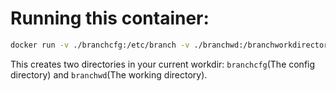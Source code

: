 # Running this container:
```bash
docker run -v ./branchcfg:/etc/branch -v ./branchwd:/branchworkdirectory --privileged -it buildbot
```

This creates two directories in your current workdir: `branchcfg`(The config directory) and `branchwd`(The working directory).

